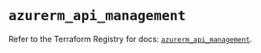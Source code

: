 # `azurerm_api_management`

Refer to the Terraform Registry for docs: [`azurerm_api_management`](https://registry.terraform.io/providers/hashicorp/azurerm/3.103.0/docs/resources/api_management).
